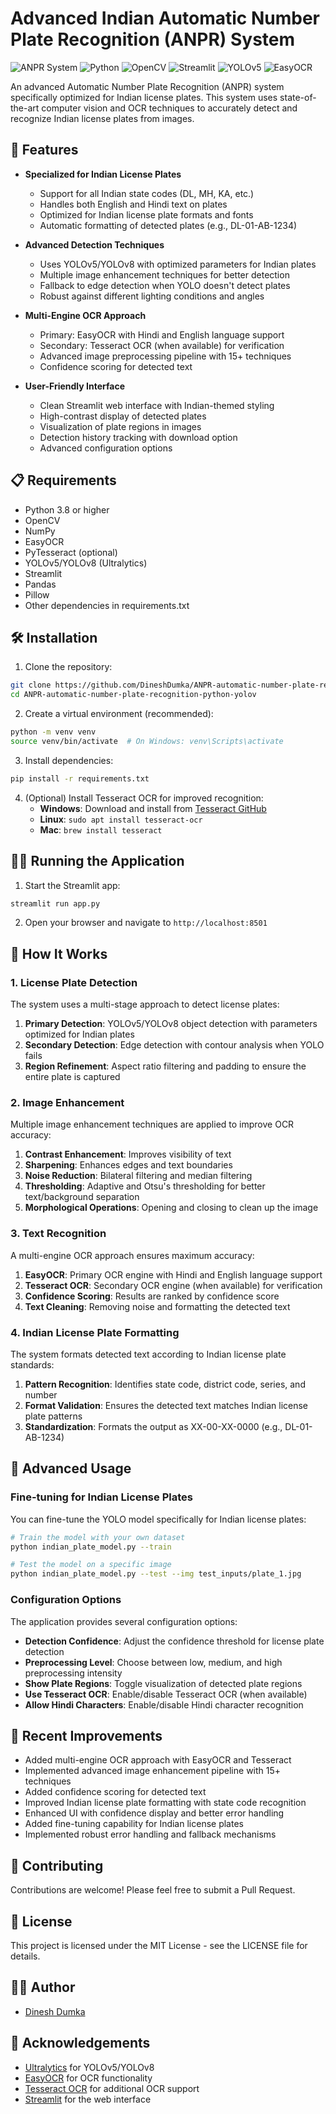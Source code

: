 # Advanced Indian Automatic Number Plate Recognition (ANPR) System

![ANPR System](https://img.shields.io/badge/ANPR-v3.0-blue)
![Python](https://img.shields.io/badge/Python-3.8%2B-brightgreen)
![OpenCV](https://img.shields.io/badge/OpenCV-4.9.0-orange)
![Streamlit](https://img.shields.io/badge/Streamlit-1.45.0-red)
![YOLOv5](https://img.shields.io/badge/YOLOv5-8.0.0-yellow)
![EasyOCR](https://img.shields.io/badge/EasyOCR-1.7.2-purple)

An advanced Automatic Number Plate Recognition (ANPR) system specifically optimized for Indian license plates. This system uses state-of-the-art computer vision and OCR techniques to accurately detect and recognize Indian license plates from images.

## 🚀 Features

- **Specialized for Indian License Plates**
  - Support for all Indian state codes (DL, MH, KA, etc.)
  - Handles both English and Hindi text on plates
  - Optimized for Indian license plate formats and fonts
  - Automatic formatting of detected plates (e.g., DL-01-AB-1234)

- **Advanced Detection Techniques**
  - Uses YOLOv5/YOLOv8 with optimized parameters for Indian plates
  - Multiple image enhancement techniques for better detection
  - Fallback to edge detection when YOLO doesn't detect plates
  - Robust against different lighting conditions and angles

- **Multi-Engine OCR Approach**
  - Primary: EasyOCR with Hindi and English language support
  - Secondary: Tesseract OCR (when available) for verification
  - Advanced image preprocessing pipeline with 15+ techniques
  - Confidence scoring for detected text

- **User-Friendly Interface**
  - Clean Streamlit web interface with Indian-themed styling
  - High-contrast display of detected plates
  - Visualization of plate regions in images
  - Detection history tracking with download option
  - Advanced configuration options

## 📋 Requirements

- Python 3.8 or higher
- OpenCV
- NumPy
- EasyOCR
- PyTesseract (optional)
- YOLOv5/YOLOv8 (Ultralytics)
- Streamlit
- Pandas
- Pillow
- Other dependencies in requirements.txt

## 🛠️ Installation

1. Clone the repository:
```bash
git clone https://github.com/DineshDumka/ANPR-automatic-number-plate-recognition-python-yolov.git
cd ANPR-automatic-number-plate-recognition-python-yolov
```

2. Create a virtual environment (recommended):
```bash
python -m venv venv
source venv/bin/activate  # On Windows: venv\Scripts\activate
```

3. Install dependencies:
```bash
pip install -r requirements.txt
```

4. (Optional) Install Tesseract OCR for improved recognition:
   - **Windows**: Download and install from [Tesseract GitHub](https://github.com/UB-Mannheim/tesseract/wiki)
   - **Linux**: `sudo apt install tesseract-ocr`
   - **Mac**: `brew install tesseract`

## 🏃‍♂️ Running the Application

1. Start the Streamlit app:
```bash
streamlit run app.py
```

2. Open your browser and navigate to `http://localhost:8501`

## 🧪 How It Works

### 1. License Plate Detection
The system uses a multi-stage approach to detect license plates:

1. **Primary Detection**: YOLOv5/YOLOv8 object detection with parameters optimized for Indian plates
2. **Secondary Detection**: Edge detection with contour analysis when YOLO fails
3. **Region Refinement**: Aspect ratio filtering and padding to ensure the entire plate is captured

### 2. Image Enhancement
Multiple image enhancement techniques are applied to improve OCR accuracy:

1. **Contrast Enhancement**: Improves visibility of text
2. **Sharpening**: Enhances edges and text boundaries
3. **Noise Reduction**: Bilateral filtering and median filtering
4. **Thresholding**: Adaptive and Otsu's thresholding for better text/background separation
5. **Morphological Operations**: Opening and closing to clean up the image

### 3. Text Recognition
A multi-engine OCR approach ensures maximum accuracy:

1. **EasyOCR**: Primary OCR engine with Hindi and English language support
2. **Tesseract OCR**: Secondary OCR engine (when available) for verification
3. **Confidence Scoring**: Results are ranked by confidence score
4. **Text Cleaning**: Removing noise and formatting the detected text

### 4. Indian License Plate Formatting
The system formats detected text according to Indian license plate standards:

1. **Pattern Recognition**: Identifies state code, district code, series, and number
2. **Format Validation**: Ensures the detected text matches Indian license plate patterns
3. **Standardization**: Formats the output as XX-00-XX-0000 (e.g., DL-01-AB-1234)

## 🔧 Advanced Usage

### Fine-tuning for Indian License Plates
You can fine-tune the YOLO model specifically for Indian license plates:

```bash
# Train the model with your own dataset
python indian_plate_model.py --train

# Test the model on a specific image
python indian_plate_model.py --test --img test_inputs/plate_1.jpg
```

### Configuration Options
The application provides several configuration options:

- **Detection Confidence**: Adjust the confidence threshold for license plate detection
- **Preprocessing Level**: Choose between low, medium, and high preprocessing intensity
- **Show Plate Regions**: Toggle visualization of detected plate regions
- **Use Tesseract OCR**: Enable/disable Tesseract OCR (when available)
- **Allow Hindi Characters**: Enable/disable Hindi character recognition

## 📝 Recent Improvements

- Added multi-engine OCR approach with EasyOCR and Tesseract
- Implemented advanced image enhancement pipeline with 15+ techniques
- Added confidence scoring for detected text
- Improved Indian license plate formatting with state code recognition
- Enhanced UI with confidence display and better error handling
- Added fine-tuning capability for Indian license plates
- Implemented robust error handling and fallback mechanisms

## 🤝 Contributing

Contributions are welcome! Please feel free to submit a Pull Request.

## 📄 License

This project is licensed under the MIT License - see the LICENSE file for details.

## 👨‍💻 Author

- [Dinesh Dumka](https://github.com/DineshDumka)

## 🙏 Acknowledgements

- [Ultralytics](https://github.com/ultralytics/ultralytics) for YOLOv5/YOLOv8
- [EasyOCR](https://github.com/JaidedAI/EasyOCR) for OCR functionality
- [Tesseract OCR](https://github.com/tesseract-ocr/tesseract) for additional OCR support
- [Streamlit](https://streamlit.io/) for the web interface 